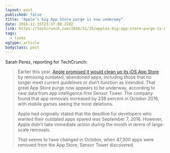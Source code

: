 ```yaml
---
layout: post 
published: false 
title: "Apple’s big App Store purge is now underway" 
date: 2016-11-15T23:37:00.228Z 
link: https://techcrunch.com/2016/11/15/apples-big-app-store-purge-is-now-underway/ 
tags:
  - links
ogtype: article 
bodyclass: post 
---
```


Sarah Perez, reporting for TechCrunch:

> Earlier this year, [Apple promised it would clean up its iOS App Store](https://techcrunch.com/2016/09/01/apple-is-going-to-remove-abandoned-apps-from-the-app-store/) by removing outdated, abandoned apps, including those that no longer meet current guidelines or don’t function as intended. That great App Store purge now appears to be underway, according to new data from app intelligence firm Sensor Tower. The company found that app removals increased by 238 percent in October 2016, with mobile games seeing the most deletions.
> 
> Apple had originally stated that the deadline for developers who wanted their outdated apps spared was September 7, 2016. However, Apple didn’t take immediate action during the month in terms of large-scale removals.
> 
> That seems to have changed in October, when 47,300 apps were removed from the App Store, Sensor Tower discovered.

